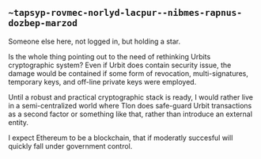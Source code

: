 ## `~tapsyp-rovmec-norlyd-lacpur--nibmes-rapnus-dozbep-marzod`
Someone else here, not logged in, but holding a star.

Is the whole thing pointing out to the need of rethinking Urbits cryptographic system? Even if Urbit does contain security issue, the damage would be contained if some form of revocation, multi-signatures, temporary keys, and off-line private keys were employed.

Until a robust and practical cryptographic stack is ready, I would rather live in a semi-centralized world where Tlon does safe-guard Urbit transactions as a second factor or something like that, rather than introduce an external entity. 

I expect Ethereum to be a blockchain, that if moderatly succesful will quickly fall under government control.
